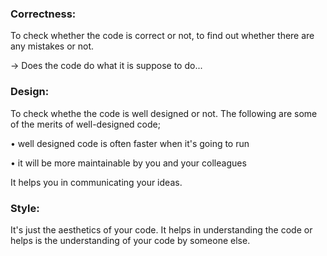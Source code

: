 ### Correctness:

To check whether the code is correct or not, to find out whether there are any mistakes or not.

→ Does the code do what it is suppose to do...

### Design:

To check whethe the code is well designed or not. The following are some of the merits of well-designed code;

• well designed code is often faster when it's going to run

• it will be more maintainable by you and your colleagues

It helps you in communicating your ideas.

### Style:

It's just the aesthetics of your code. It helps in understanding the code or helps is the understanding of your code by someone else.